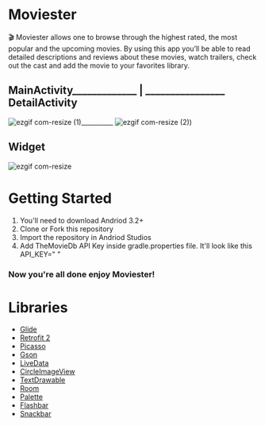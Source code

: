 # Moviester
 🎬 Moviester allows one to browse through the highest rated, the most popular and the upcoming movies. By using this app you’ll be able to read detailed descriptions and reviews about these movies, watch trailers, check out the cast and add the movie to your favorites library. 



     
## MainActivity_____________  | ________________ DetailActivity

![ezgif com-resize (1)](https://user-images.githubusercontent.com/42677333/67908067-6dd2d580-fb50-11e9-9f09-8f0b03658022.gif)__________ ![ezgif com-resize (2)](https://user-images.githubusercontent.com/42677333/67908333-8abbd880-fb51-11e9-9183-ddac969f5908.gif))




## **Widget**

![ezgif com-resize](https://user-images.githubusercontent.com/42677333/67908580-60b6e600-fb52-11e9-8bef-54e700997cce.jpg)

# Getting Started

1. You'll need to download Andriod 3.2+
2. Clone or Fork this repository
3. Import the repository in Andriod Studios
4. Add TheMovieDb API Key inside gradle.properties file. 
   It'll look like this API_KEY=" "

### Now you're all done enjoy **Moviester!**

# **Libraries**
- [Glide](https://github.com/bumptech/glide)
- [Retrofit 2](https://github.com/square/retrofit)
- [Picasso](	https://github.com/square/picasso)
- [Gson](https://github.com/google/gson)
- [LiveData](https://developer.android.com/topic/libraries/architecture/livedata)
- [CircleImageView](https://github.com/hdodenhof/CircleImageView)
- [TextDrawable](https://github.com/amulyakhare/TextDrawable)
- [Room](https://developer.android.com/topic/libraries/architecture/room)
- [Palette](https://developer.android.com/reference/android/support/v7/graphics/Palette)
- [Flashbar](https://github.com/aritraroy/Flashbar)
- [Snackbar](https://developer.android.com/reference/android/support/design/widget/Snackbar)
